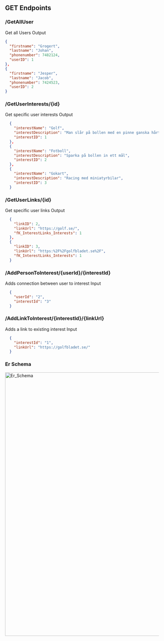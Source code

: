 
<h2>GET Endpoints</h2>

<h3>/GetAllUser</h3>
Get all Users
Output

```json
{
  "firstname": "Grogert",
  "lastname": "Johan",
  "phonenumber": 7482124,
  "userID": 1
},
{
  "firstname": "Jesper",
  "lastname": "Jacob",
  "phonenumber": 7424523,
  "userID": 2
}
```

<h3>/GetUserInterests/{id}</h3>
Get specific user interests
Output

```json
  {
    "interestName": "Golf",
    "interestDescription": "Man slår på bollen med en pinne ganska hårt och ser vart den går",
    "interestID": 1
  },
  {
    "interestName": "Fotboll",
    "interestDescription": "Sparka på bollen in ett mål",
    "interestID": 2
  },
  {
    "interestName": "Gokart",
    "interestDescription": "Racing med miniatyrbilar",
    "interestID": 3
  }
```

<h3>/GetUserLinks/{id}</h3>
Get specific user links
Output

```json
  {
    "linkID": 2,
    "linkUrl": "https://golf.se/",
    "fK_InterestLinks_Interests": 1
  },
  {
    "linkID": 3,
    "linkUrl": "https:%2F%2Fgolfbladet.se%2F",
    "fK_InterestLinks_Interests": 1
  }
```

<h3>/AddPersonToInterest/{userId}/{interestId}</h3>
Adds connection between user to interest
Input

```json
  {
    "userId": "2",
    "interestId": "3"
  }

```

<h3>/AddLinkToInterest/{interestId}/{linkUrl}</h3>
Adds a link to existing interest
Input

```json
  {
    "interestId": "1",
    "linkUrl": "https://golfbladet.se/"
  }

```

<h3>Er Schema</h3>
<img width="863" alt="Er_Schema" src="https://github.com/felixwidell/MiniProjekt_API/assets/91313243/a4cccf50-7693-48ea-b98f-5fd1f3a29b9c">
